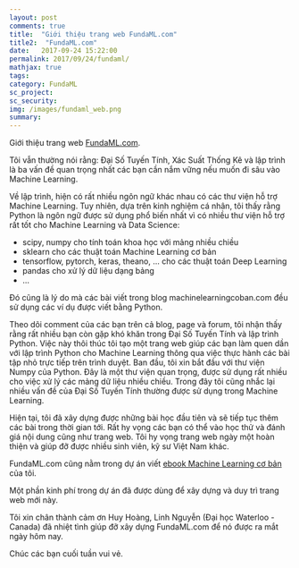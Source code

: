 ```yaml
---
layout: post
comments: true
title:  "Giới thiệu trang web FundaML.com"
title2:  "FundaML.com"
date:   2017-09-24 15:22:00
permalink: 2017/09/24/fundaml/
mathjax: true
tags: 
category: FundaML
sc_project: 
sc_security: 
img: /images/fundaml_web.png
summary: 
---
```


Giới thiệu trang web [FundaML.com](https://fundaml.com).

Tôi vẫn thường nói rằng: Đại Số Tuyến Tính, Xác Suất Thống Kê và lập trình là ba vấn đề quan trọng nhất các bạn cần nắm vững nếu muốn đi sâu vào Machine Learning. 

Về lập trình, hiện có rất nhiều ngôn ngữ khác nhau có các thư viện hỗ trợ Machine Learning. Tuy nhiên, dựa trên kinh nghiệm cá nhân, tôi thấy rằng Python là ngôn ngữ được sử dụng phổ biến nhất vì có nhiều thư viện hỗ trợ rất tốt cho Machine Learning và Data Science: 

- scipy, numpy cho tính toán khoa học với mảng nhiều chiều
- sklearn cho các thuật toán Machine Learning cơ bản 
- tensorflow, pytorch, keras, theano, ... cho các thuật toán Deep Learning
- pandas cho xử lý dữ liệu dạng bảng 
- ... 

Đó cũng là lý do mà các bài viết trong blog machinelearningcoban.com đều sử dụng các ví dụ được viết bằng Python.

Theo dõi comment của các bạn trên cả blog, page và forum, tôi nhận thấy rằng rất nhiều bạn còn gặp khó khăn trong Đại Số Tuyến Tính và lập trình Python. Việc này thôi thúc tôi tạo một trang web giúp các bạn làm quen dần với lập trình Python cho Machine Learning thông qua việc thực hành các bài tập nhỏ trực tiếp trên trình duyệt. Ban đầu, tôi xin bắt đầu với thư viện Numpy của Python. Đây là một thư viện quan trọng, được sử dụng rất nhiều cho việc xử lý các mảng dữ liệu nhiều chiều. Trong đây tôi cũng nhắc lại nhiều vấn đề của Đại Số Tuyến Tính thường được sử dụng trong Machine Learning. 

Hiện tại, tôi đã xây dựng được những bài học đầu tiên và sẽ tiếp tục thêm các bài trong thời gian tới. Rất hy vọng các bạn có thể vào học thử và đánh giá nội dung cũng như trang web. Tôi hy vọng trang web ngày một hoàn thiện và giúp đỡ được nhiều sinh viên, kỹ sư Việt Nam khác. 

FundaML.com cũng nằm trong dự án viết [ebook Machine Learning cơ bản](https://machinelearningcoban.com/ebook/) của tôi.

Một phần kinh phí trong dự án đã được dùng để xây dựng và duy trì trang web mới này. 

Tôi xin chân thành cảm ơn Huy Hoàng, Linh Nguyễn (Đại học Waterloo - Canada) đã nhiệt tình giúp đỡ xây dựng FundaML.com để nó được ra mắt ngày hôm nay. 

Chúc các bạn cuối tuần vui vẻ. 